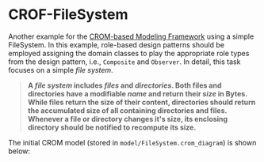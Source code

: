 # CROF-FileSystem

Another example for the [CROM-based Modeling Framework](https://github.com/Eden-06/CROF) using a simple FileSystem.
In this example, role-based design patterns should be employed assigning the domain classes to play the appropriate role types from the design pattern, i.e., `Composite` and `Observer`. In detail, this task focuses on a simple *file system*.

> **A *file system* includes *files* and *directories*.
> Both files and directories have a modifiable *name* and return their *size* in Bytes.
> While files return the size of their content, directories should return the accumulated size of all containing directories and files.
> Whenever a file or directory changes it's size, its enclosing directory should be notified to recompute its size.**

The initial CROM model (stored in `model/FileSystem.crom_diagram`) is shown below:

